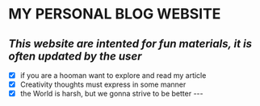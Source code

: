 # MY PERSONAL BLOG WEBSITE 
## _This website are intented for fun materials, it is often updated by the user_ 

-[x] if you are a hooman want to explore and read my article 
-[x] Creativity thoughts must express in some manner 
-[x] the World is harsh, but we gonna strive to be better ---
